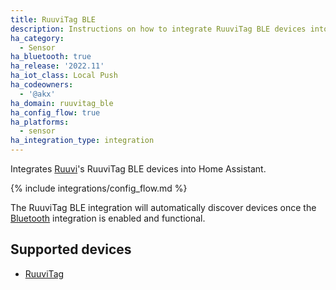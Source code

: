 ```yaml
---
title: RuuviTag BLE
description: Instructions on how to integrate RuuviTag BLE devices into Home Assistant.
ha_category:
  - Sensor
ha_bluetooth: true
ha_release: '2022.11'
ha_iot_class: Local Push
ha_codeowners:
  - '@akx'
ha_domain: ruuvitag_ble
ha_config_flow: true
ha_platforms:
  - sensor
ha_integration_type: integration
---
```


Integrates [Ruuvi](https://ruuvi.com/)'s RuuviTag BLE devices into Home Assistant.

{% include integrations/config_flow.md %}

The RuuviTag BLE integration will automatically discover devices once the [Bluetooth](/integrations/bluetooth) integration is enabled and functional.

## Supported devices

- [RuuviTag](https://ruuvi.com/ruuvitag/)
